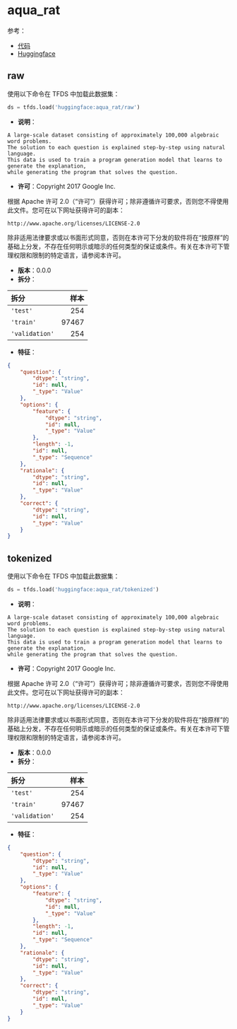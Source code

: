 # aqua_rat

参考：

- [代码](https://github.com/huggingface/datasets/blob/master/datasets/aqua_rat)
- [Huggingface](https://huggingface.co/datasets/aqua_rat)

## raw

使用以下命令在 TFDS 中加载此数据集：

```python
ds = tfds.load('huggingface:aqua_rat/raw')
```

- **说明**：

```
A large-scale dataset consisting of approximately 100,000 algebraic word problems.
The solution to each question is explained step-by-step using natural language.
This data is used to train a program generation model that learns to generate the explanation,
while generating the program that solves the question.
```

- **许可**：Copyright 2017 Google Inc.

根据 Apache 许可 2.0（“许可”）获得许可；除非遵循许可要求，否则您不得使用此文件。您可在以下网址获得许可的副本：

```
http://www.apache.org/licenses/LICENSE-2.0
```

除非适用法律要求或以书面形式同意，否则在本许可下分发的软件将在“按原样”的基础上分发，不存在任何明示或暗示的任何类型的保证或条件。有关在本许可下管理权限和限制的特定语言，请参阅本许可。

- **版本**：0.0.0
- **拆分**：

拆分 | 样本
:-- | --:
`'test'` | 254
`'train'` | 97467
`'validation'` | 254

- **特征**：

```json
{
    "question": {
        "dtype": "string",
        "id": null,
        "_type": "Value"
    },
    "options": {
        "feature": {
            "dtype": "string",
            "id": null,
            "_type": "Value"
        },
        "length": -1,
        "id": null,
        "_type": "Sequence"
    },
    "rationale": {
        "dtype": "string",
        "id": null,
        "_type": "Value"
    },
    "correct": {
        "dtype": "string",
        "id": null,
        "_type": "Value"
    }
}
```

## tokenized

使用以下命令在 TFDS 中加载此数据集：

```python
ds = tfds.load('huggingface:aqua_rat/tokenized')
```

- **说明**：

```
A large-scale dataset consisting of approximately 100,000 algebraic word problems.
The solution to each question is explained step-by-step using natural language.
This data is used to train a program generation model that learns to generate the explanation,
while generating the program that solves the question.
```

- **许可**：Copyright 2017 Google Inc.

根据 Apache 许可 2.0（“许可”）获得许可；除非遵循许可要求，否则您不得使用此文件。您可在以下网址获得许可的副本：

```
http://www.apache.org/licenses/LICENSE-2.0
```

除非适用法律要求或以书面形式同意，否则在本许可下分发的软件将在“按原样”的基础上分发，不存在任何明示或暗示的任何类型的保证或条件。有关在本许可下管理权限和限制的特定语言，请参阅本许可。

- **版本**：0.0.0
- **拆分**：

拆分 | 样本
:-- | --:
`'test'` | 254
`'train'` | 97467
`'validation'` | 254

- **特征**：

```json
{
    "question": {
        "dtype": "string",
        "id": null,
        "_type": "Value"
    },
    "options": {
        "feature": {
            "dtype": "string",
            "id": null,
            "_type": "Value"
        },
        "length": -1,
        "id": null,
        "_type": "Sequence"
    },
    "rationale": {
        "dtype": "string",
        "id": null,
        "_type": "Value"
    },
    "correct": {
        "dtype": "string",
        "id": null,
        "_type": "Value"
    }
}
```
